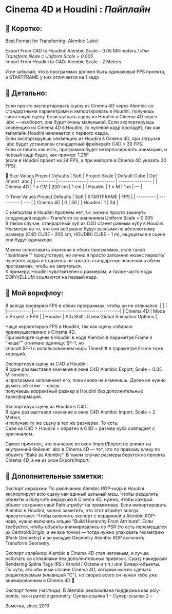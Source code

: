 # Cinema 4D и Houdini : _Пайплайн_ 

## 🔹 Коротко:

Best Format for Transferring: Alembic (.abc) 

Export From C4D to Houdini: Alembic Scale – 0.05 Millimeters   / _Или Transform Node с Uniform Scale = 0.005_  
Import From Houdini to C4D: Alembic Scale – 2 Meters  

И не забывай, что в программах должен быть одинаковый FPS проекта, а STARTFRAME у них отличается на 1 кадр 




## 🔹 Детально:

Если просто экспортировать сцену из Cinema 4D через Alembic со стандартными параметрами и импортировать в Houdini, получишь гигантскую сцену. Если выгнать сцену из Houdini в Cinema 4D через .abc — наоборот, она будет очень маленькой.
Если экспортируешь секвенцию из Cinema 4D в Houdini, то нулевой кадр пропадёт, так как таймлайн Houdini начинается с первого кадра.  
Если экспортируешь секвенцию из Houdini в Cinema 4D, при загрузке .abc будет установлен стандартный фреймрейт C4D = 30 FPS.  
Если оставить как есть, программа будет интерполировать анимацию, и первый кадр будет, как пример: 1.25F  
(если в Houdini проект на 24 FPS, а при импорте в Cinema 4D указать 30 FPS).  

📏 Size Values Project Defaults
| Soft	    | Project Scale | Default Cube | Def Import .abc  |
| --------- | ------------- | ------------ | ---------------- |
| Cinema 4D | 1 = CM        | 200 cm       | 1 cm             |
| Houdini   | 1 = M         | 1 m          | —                |


⏱ Time Values Project Defaults
| Soft      | STARTFRAME | FPS |
| --------- | ---------- | --- |
| Cinema 4D | 0          | 30  |
| Houdini   | 1          | 24  |

С импортом в Houdini проблем нет, т.к. можно просто закинуть следующей нодой - Transform со значением Uniform Scale = 0.005  
В таком случае, стандартный куб из C4D станет равным кубу в Houdini. Несмотря на то, что они всё равно будут разными по абсолютному размеру (C4D CUBE – 200 cm, HOUDINI CUBE – 1 m), ощущаться в сцене они будут одинаково  

Можно сопоставить значения в обоих программах, если такой "пайплайн"" присутствует, но лично я просто запомнил нюанс первого/нулевого кадра и стараюсь не трогать стандартные значения в обеих программах, чтобы не запутаться.  
К примеру, Houdini чувствителен к размерам, и также часто ноды DOP/VELLUM ссылаются на первый кадр.  


## 🔹 Мой воркфлоу:

Я всегда проверяю FPS в обеих программах, чтобы он не отличался:
|            |                                          |
|------------|------------------------------------------|
| Cinema 4D  | Mode > Project > FPS                     |
| Houdini    | Alt+Shift+G или Global Animation Options |



Чаще корректирую FPS в Houdini, так как сцену собираю преимущественно в Cinema 4D.  
При импорте сцены в Houdini в ноде Alembic в параметре Frame я "чаще"" отнимаю единицу: $F-1, но  
способ $F-1 с использованием ноды Timeshift в параметре Frame тоже хороший.  

Экспортируя сцену из C4D в Houdini:  
Я один раз выставил значение в окне C4D Alembic Export, Scale = 0.05 Millimeters,  
и программа запоминает его, пока снова не изменишь. Далее не нужно думать об этом — сразу  
получаешь корректный размер в Houdini без дополнительных трансформаций.  

Экспортируя сцену из Houdini в C4D:  
Я один раз выставил значение в окне C4D Alembic Import, Scale = 2 Meters,   
и получаю ту же сцену в тех же размерах. То есть:  
Cube из C4D > Houdini > обратно в C4D = размер куба совпадает с оригиналом.  

Самое приятное, что значение из окон Import/Export не влияет на внутренний бейкинг .abc в Cinema 4D — тот, 
что по правому клику по объекту "Bake as Alembic". В таком случае размеры берутся из проекта Cinema 4D, 
а не из окон Export/Import.  


## 🔹 Дополнительные заметки:

Экспорт иерархии:
По умолчанию Alembic ROP-нода в Houdini экспортирует всю сцену как единый цельный меш. Чтобы разделить объекты и получить иерархию в Cinema 4D, нужно, чтобы каждый объект сохранял свой Path атрибут на примитивах.
Если импортировать Alembic в Houdini, можно заметить, что этот атрибут всегда присутствует.
Чтобы включить экспорт с иерархией в Alembic ROP-ноде, нужно включить опцию "Build Hierarchy From Attribute".
Если требуется, чтобы объекты анимировались по PSR (то есть перемещался их Centroid/Origin, а не все точки) — тогда нужно упаковать геометрию (Pack Geometry) и во вкладке Geometry Alembic ROP включить Transform Geometry.

Экспорт сплайнов:
Alembic в Cinema 4D стал нативным, и лучше работать со сплайнами без дополнительных привязок.
Сразу накидывай Rendering Spline Tags (RS / Arnold / Octane и т.п.) или Sweep-объекты.
По сути, это обычный сплайн Cinema 4D, который можно сделать редактируемым (клавишей "C"),
но скорее всего он нужен тебе уже анимированным в Cinema 4D 🤡

Экспорт точек (частицы):
В Alembic реализована поддержка как poly-points, так и particle geometry.
Супер-ссылка 1 –
Супер-ссылка 2 –


Заметка, since 2016
